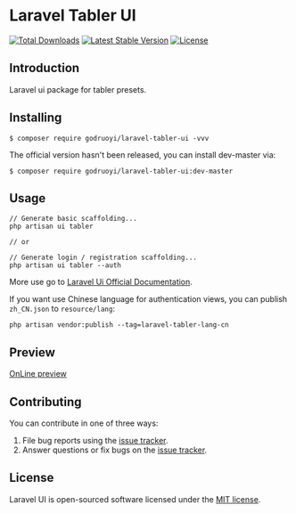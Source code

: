 # Laravel Tabler UI

<a href="https://packagist.org/packages/godruoyi/laravel-tabler-ui"><img src="https://poser.pugx.org/godruoyi/laravel-tabler-ui/d/total.svg" alt="Total Downloads"></a>
<a href="https://packagist.org/packages/godruoyi/laravel-tabler-ui"><img src="https://poser.pugx.org/godruoyi/laravel-tabler-ui/v/stable.svg" alt="Latest Stable Version"></a>
<a href="https://packagist.org/packages/godruoyi/laravel-tabler-ui"><img src="https://poser.pugx.org/godruoyi/laravel-tabler-ui/license.svg" alt="License"></a>

## Introduction

Laravel ui package for tabler presets.

## Installing

```shell
$ composer require godruoyi/laravel-tabler-ui -vvv
```

The official version hasn't been released, you can install dev-master via:

```shell
$ composer require godruoyi/laravel-tabler-ui:dev-master
```

## Usage

```
// Generate basic scaffolding...
php artisan ui tabler

// or

// Generate login / registration scaffolding...
php artisan ui tabler --auth
```

More use go to [Laravel Ui Official Documentation](https://github.com/laravel/ui).

If you want use Chinese language for authentication views, you can publish `zh_CN.json` to `resource/lang`:

```
php artisan vendor:publish --tag=laravel-tabler-lang-cn
```

## Preview

[OnLine preview](https://laravel-tabler-ui-preview.godruoyi.com/)

## Contributing

You can contribute in one of three ways:

1. File bug reports using the [issue tracker](https://github.com/godruoyi/laravel-tabler-ui/issues).
2. Answer questions or fix bugs on the [issue tracker](https://github.com/godruoyi/laravel-tabler-ui/issues).

## License

Laravel UI is open-sourced software licensed under the [MIT license](LICENSE.md).
